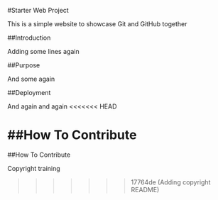 #Starter Web Project

This is a simple website to showcase Git and GitHub together

##Introduction

Adding some lines again

##Purpose

And some again

##Deployment

And again and again
<<<<<<< HEAD

##How To Contribute
=======
##How To Contribute

Copyright training
>>>>>>> 17764de (Adding copyright README)
